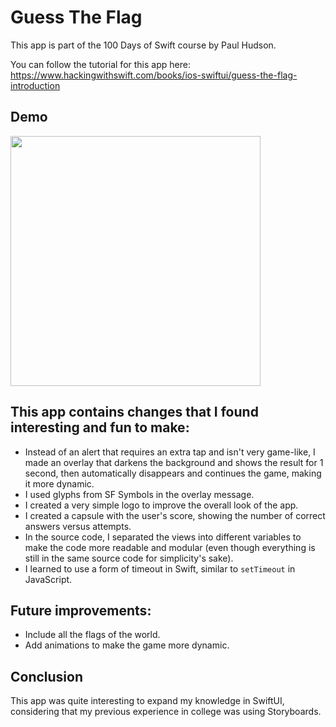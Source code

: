 # Guess The Flag

This app is part of the 100 Days of Swift course by Paul Hudson.

You can follow the tutorial for this app here:
https://www.hackingwithswift.com/books/ios-swiftui/guess-the-flag-introduction

## Demo

<img src="app.gif" style="width: 400px;" />

## This app contains changes that I found interesting and fun to make:

- Instead of an alert that requires an extra tap and isn't very game-like, I made an overlay that darkens the background and shows the result for 1 second, then automatically disappears and continues the game, making it more dynamic.
- I used glyphs from SF Symbols in the overlay message.
- I created a very simple logo to improve the overall look of the app.
- I created a capsule with the user's score, showing the number of correct answers versus attempts.
- In the source code, I separated the views into different variables to make the code more readable and modular (even though everything is still in the same source code for simplicity's sake).
- I learned to use a form of timeout in Swift, similar to `setTimeout` in JavaScript.

## Future improvements:

- Include all the flags of the world.
- Add animations to make the game more dynamic.

## Conclusion

This app was quite interesting to expand my knowledge in SwiftUI, considering that my previous experience in college was using Storyboards.
